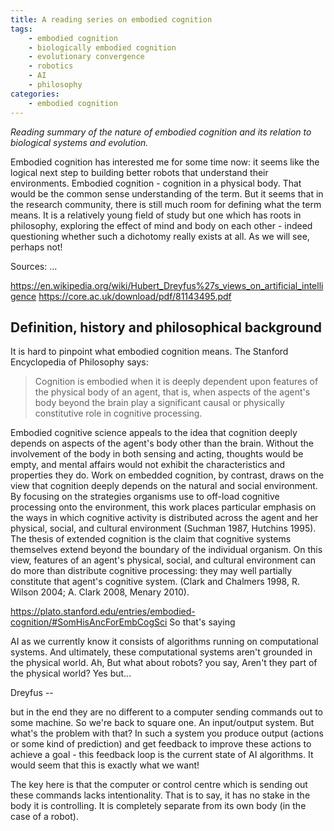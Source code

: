 ```yaml
---
title: A reading series on embodied cognition
tags:
    - embodied cognition
    - biologically embodied cognition
    - evolutionary convergence
    - robotics
    - AI
    - philosophy
categories:
    - embodied cognition
---
```


*Reading summary of the nature of embodied cognition and its relation to biological systems and evolution.*

Embodied cognition has interested me for some time now: it seems like the logical next step to building better robots that understand their environments. Embodied cognition - cognition in a physical body. That would be the common sense understanding of the term. But it seems that in the research community, there is still much room for defining what the term means. It is a relatively young field of study but one which has roots in philosophy, exploring the effect of mind and body on each other - indeed questioning whether such a dichotomy really exists at all. As we will see, perhaps not!   

Sources:
...

https://en.wikipedia.org/wiki/Hubert_Dreyfus%27s_views_on_artificial_intelligence
https://core.ac.uk/download/pdf/81143495.pdf

## Definition, history and philosophical background

It is hard to pinpoint what embodied cognition means. The Stanford Encyclopedia of Philosophy says:  

> Cognition is embodied when it is deeply dependent upon features of the physical body of an agent, that is, when aspects of the agent's body beyond the brain play a significant causal or physically constitutive role in cognitive processing.  


Embodied cognitive science appeals to the idea that cognition deeply depends on aspects of the agent's body other than the brain. Without the involvement of the body in both sensing and acting, thoughts would be empty, and mental affairs would not exhibit the characteristics and properties they do. Work on embedded cognition, by contrast, draws on the view that cognition deeply depends on the natural and social environment. By focusing on the strategies organisms use to off-load cognitive processing onto the environment, this work places particular emphasis on the ways in which cognitive activity is distributed across the agent and her physical, social, and cultural environment (Suchman 1987, Hutchins 1995). The thesis of extended cognition is the claim that cognitive systems themselves extend beyond the boundary of the individual organism. On this view, features of an agent's physical, social, and cultural environment can do more than distribute cognitive processing: they may well partially constitute that agent's cognitive system. (Clark and Chalmers 1998, R. Wilson 2004; A. Clark 2008, Menary 2010).

https://plato.stanford.edu/entries/embodied-cognition/#SomHisAncForEmbCogSci
So that's saying




AI as we currently know it consists of algorithms running on computational systems. And ultimately, these computational systems aren't grounded in the physical world. Ah, But what about robots? you say, Aren't they part of the physical world? Yes but...

Dreyfus --


but in the end they are no different to a computer sending commands out to some machine. So we're back to square one. An input/output system. But what's the problem with that? In such a system you produce output (actions or some kind of prediction) and get feedback to improve these actions to achieve a goal - this feedback loop is the current state of AI algorithms. It would seem that this is exactly what we want!  

The key here is that the computer or control centre which is sending out these commands lacks intentionality. That is to say, it has no stake in the body it is controlling. It is completely separate from its own body (in the case of a robot).
